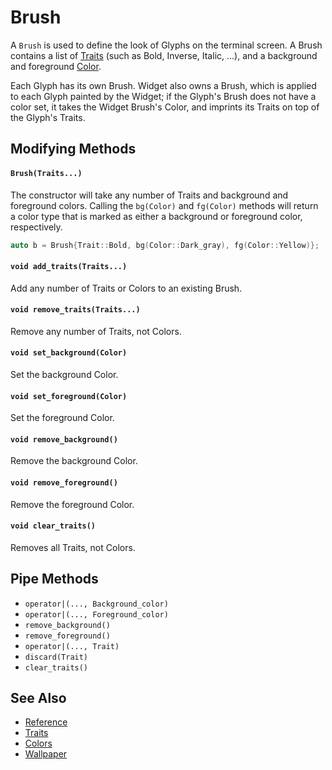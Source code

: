 # Brush

A `Brush` is used to define the look of Glyphs on the terminal screen.  A
Brush contains a list of [Traits](traits.md) (such as Bold, Inverse, Italic,
...), and a background and foreground [Color](colors.md).

Each Glyph has its own Brush. Widget also owns a Brush, which is applied to each
Glyph painted by the Widget; if the Glyph's Brush does not have a color set, it
takes the Widget Brush's Color, and imprints its Traits on top of the Glyph's
Traits.

## Modifying Methods

#### `Brush(Traits...)`

The constructor will take any number of Traits and background and foreground
colors. Calling the `bg(Color)` and `fg(Color)` methods will return a color type
that is marked as either a background or foreground color, respectively.

```cpp
auto b = Brush{Trait::Bold, bg(Color::Dark_gray), fg(Color::Yellow)};
```

#### `void add_traits(Traits...)`

Add any number of Traits or Colors to an existing Brush.

#### `void remove_traits(Traits...)`

Remove any number of Traits, not Colors.

#### `void set_background(Color)`

Set the background Color.

#### `void set_foreground(Color)`

Set the foreground Color.

#### `void remove_background()`

Remove the background Color.

#### `void remove_foreground()`

Remove the foreground Color.

#### `void clear_traits()`

Removes all Traits, not Colors.

## Pipe Methods

- `operator|(..., Background_color)`
- `operator|(..., Foreground_color)`
- `remove_background()`
- `remove_foreground()`
- `operator|(..., Trait)`
- `discard(Trait)`
- `clear_traits()`

## See Also

- [Reference](https://animber-coder.github.io/CPPurses/classcppurses_1_1Brush.html)
- [Traits](traits.md)
- [Colors](colors.md)
- [Wallpaper](wallpaper.md)
